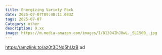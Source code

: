 ```yaml
---
title: Energizing Variety Pack
date: 2025-07-07T09:48:11.683Z
tags: 2025-07-07
Category: other
description: 9.xx
image: https://m.media-amazon.com/images/I/81304IhJ0wL._SL1500_.jpg
---
```

https://amzlink.to/az0t3DNd5hUzB ad